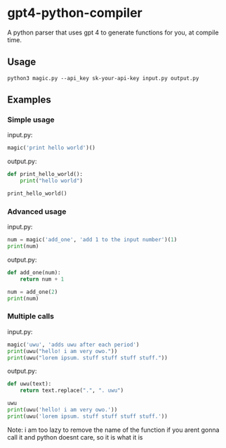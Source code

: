 # gpt4-python-compiler
A python parser that uses gpt 4 to generate functions for you, at compile time.
## Usage
`python3 magic.py --api_key sk-your-api-key input.py output.py`
## Examples
### Simple usage
input.py:
```py
magic('print hello world')()
```
output.py:
```py
def print_hello_world():
    print("hello world")

print_hello_world()
```
### Advanced usage
input.py:
```py
num = magic('add_one', 'add 1 to the input number')(1)
print(num)
```
output.py:
```py
def add_one(num):
    return num + 1

num = add_one(2)
print(num)
```
### Multiple calls
input.py:
```py
magic('uwu', 'adds uwu after each period')
print(uwu("hello! i am very owo."))
print(uwu("lorem ipsum. stuff stuff stuff stuff."))
```
output.py:
```py
def uwu(text):
    return text.replace(".", ". uwu")

uwu
print(uwu('hello! i am very owo.'))
print(uwu('lorem ipsum. stuff stuff stuff stuff.'))
```
Note: i am too lazy to remove the name of the function if you arent gonna call it and python doesnt care, so it is what it is
